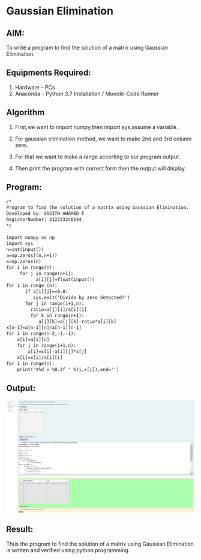 # Gaussian Elimination

## AIM:
To write a program to find the solution of a matrix using Gaussian Elimination.

## Equipments Required:
1. Hardware – PCs
2. Anaconda – Python 3.7 Installation / Moodle-Code Runner

## Algorithm
1. First,we want to import numpy,then import sys,assume a variable.

2. For gaussian elimination method, we want to make 2nd and 3rd column zero.

3. For that we want to make a range accorting to our program output.

4. Then print the program with correct form then the output will display.


## Program:
```
/*
Program to find the solution of a matrix using Gaussian Elimination.
Developed by: SAJITH AHAMED F
RegisterNumber: 212223240144
*/

import numpy as np
import sys
n=int(input())
a=np.zeros((n,n+1))
x=np.zeros(n)
for i in range(n):
     for j in range(n+1):
           a[i][j]=float(input())
for i in range (n):
       if a[i][j]==0.0:
          sys.exit('Divide by zero detected!')
       for j in range(i+1,n):
         ratio=a[j][i]/a[i][i]
         for k in range(n+1):
            a[j][k]=a[j][k]-ratio*a[i][k]
x[n-1]=a[n-1][n]/a[n-1][n-1]
for i in range(n-2,-1,-1):
    x[i]=a[i][n]
    for j in range(i+1,n):
        x[i]=x[i]-a[i][j]*x[j]
    x[i]=x[i]/a[i][i]
for i in range(n):
    print('X%d = %0.2f ' %(i,x[i]),end='')
```

## Output:
![alt text](<Screenshot 2024-04-27 095217.png>)

## Result:
Thus the program to find the solution of a matrix using Gaussian Elimination is written and verified using python programming.

